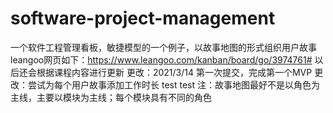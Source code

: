 # software-project-management
一个软件工程管理看板，敏捷模型的一个例子，以故事地图的形式组织用户故事
leangoo网页如下：https://www.leangoo.com/kanban/board/go/3974761#
以后还会根据课程内容进行更新
更改：2021/3/14 第一次提交，完成第一个MVP
更改：尝试为每个用户故事添加工作时长
test
test
注：故事地图最好不是以角色为主线，主要以模块为主线；每个模块具有不同的角色
